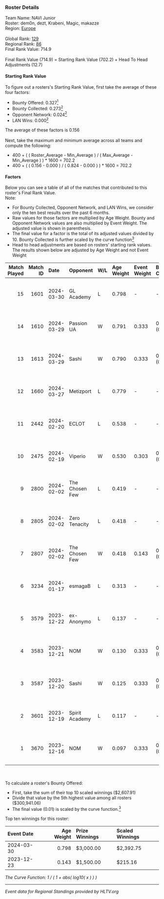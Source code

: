 ### Roster Details<br />
Team Name: NAVI Junior<br />
Roster: dem0n, dezt, Krabeni, Magic, makazze<br />
Region: [Europe]( ../standings_europe.md)<br />
<br />
Global Rank: [129](../standings_global.md)<br />
Regional Rank: [86]( ../standings_europe.md)<br />
Final Rank Value:  714.9<br />
<br />
Final Rank Value (714.9) = Starting Rank Value (702.2) + Head To Head Adjustments (12.7)<br />

#### Starting Rank Value<br />
To figure out a rosters's Starting Rank Value, first take the average of these four factors:<br />
- Bounty Offered: 0.327[<sup>1</sup>](#table2)
- Bounty Collected: 0.273[<sup>2</sup>](#table1)
- Opponent Network: 0.024[<sup>2</sup>](#table1)
- LAN Wins: 0.000[<sup>2</sup>](#table1)

The average of these factors is 0.156<br />
<br />
Next, take the maximum and minimum average across all teams and compute the following:<br />
- 400 + ( ( Roster_Average - Min_Average ) / ( Max_Average - Min_Average ) ) * 1600 = 702.2
- 400 + ( ( 0.156 - 0.000 ) / ( 0.824 - 0.000 ) ) * 1600 = 702.2


#### Factors<br />
Below you can see a table of all of the matches that contributed to this roster's Final Rank Value.<br />
Note:<br />

- For Bounty Collected, Opponent Network, and LAN Wins, we consider only the ten best results over the past 6 months.
- Raw values for those factors are multiplied by Age Weight. Bounty and Opponent Network values are also multiplied by Event Weight. The adjusted value is shown in parenthesis.
- The final value for a factor is the total of its adjusted values divided by 10. Bounty Collected is further scaled by the curve function[<sup>3</sup>](#curveFunction)
- Head to head adjustments are based on rosters' starting rank values. The results shown below are adjusted by Age Weight and not Event Weight
<span id="table1"></span><br />


| Match Played | Match ID | Date       | Opponent       | W/L | Age Weight | Event Weight | Bounty Collected | Opponent Network | LAN Wins  | H2H Adj. | Roster                                   |
| -: | -: | :- | :- | :- | :- | :- | :- | :- | :- | -: | :- |
|           15 |     1601 | 2024-03-30 | GL Academy     | L   | 0.798      | -            | -                | -                | -         |   -11.11 | dem0n, dezt, Krabeni, Magic, makazze     |
|           14 |     1610 | 2024-03-29 | Passion UA     | W   | 0.791      | 0.333        | 0.056 (0.015)    | 0.759 (0.200)    | 0 (0.000) |    19.29 | dem0n, dezt, Krabeni, Magic, makazze     |
|           13 |     1613 | 2024-03-29 | Sashi          | W   | 0.790      | 0.333        | 0.025 (0.006)    | 0.063 (0.017)    | 0 (0.000) |    13.02 | dem0n, dezt, Krabeni, Magic, makazze     |
|           12 |     1660 | 2024-03-27 | Metizport      | L   | 0.779      | -            | -                | -                | -         |    -3.43 | dem0n, dezt, Krabeni, Magic, makazze     |
|           11 |     2442 | 2024-02-20 | ECLOT          | L   | 0.538      | -            | -                | -                | -         |    -2.52 | alkarenn, dem0n, Krabeni, Magic, makazze |
|           10 |     2475 | 2024-02-19 | Viperio        | W   | 0.530      | 0.303        | 0.000 (0.000)    | 0.029 (0.005)    | 0 (0.000) |     4.62 | alkarenn, dem0n, Krabeni, Magic, makazze |
|            9 |     2800 | 2024-02-02 | The Chosen Few | L   | 0.419      | -            | -                | -                | -         |    -6.93 | dem0n, fnl, Krabeni, Magic, makazze      |
|            8 |     2805 | 2024-02-02 | Zero Tenacity  | L   | 0.418      | -            | -                | -                | -         |    -1.74 | dem0n, fnl, Krabeni, Magic, makazze      |
|            7 |     2807 | 2024-02-02 | The Chosen Few | W   | 0.418      | 0.143        | 0.002 (0.000)    | 0.207 (0.012)    | 0 (0.000) |     6.31 | dem0n, fnl, Krabeni, Magic, makazze      |
|            6 |     3234 | 2024-01-17 | esmagaB        | L   | 0.313      | -            | -                | -                | -         |    -4.58 | dem0n, fnl, Krabeni, Magic, makazze      |
|            5 |     3579 | 2023-12-22 | ex-Anonymo     | L   | 0.137      | -            | -                | -                | -         |    -2.42 | dem0n, fnl, Krabeni, Magic, makazze      |
|            4 |     3583 | 2023-12-21 | NOM            | W   | 0.130      | 0.333        | 0.000 (0.000)    | 0.010 (0.000)    | 0 (0.000) |     1.62 | dem0n, fnl, Krabeni, Magic, makazze      |
|            3 |     3587 | 2023-12-20 | Sashi          | W   | 0.125      | 0.333        | 0.000 (0.000)    | 0.006 (0.000)    | 0 (0.000) |     1.35 | dem0n, fnl, Krabeni, Magic, makazze      |
|            2 |     3601 | 2023-12-19 | Spirit Academy | L   | 0.117      | -            | -                | -                | -         |    -1.92 | dem0n, fnl, Krabeni, Magic, makazze      |
|            1 |     3670 | 2023-12-16 | NOM            | W   | 0.097      | 0.333        | 0.000 (0.000)    | 0.010 (0.000)    | 0 (0.000) |     1.20 | dem0n, fnl, Krabeni, Magic, makazze      |

<br />
<span id="table2"></span><br />
To calculate a roster's Bounty Offered:<br />

- First, take the sum of their top 10 scaled winnings ($2,607.91)
- Divide that value by the 5th highest value among all rosters ($300,941.06)
- The final value (0.01) is scaled by the curve function.[<sup>3</sup>](#curveFunction)

Top ten winnings for this roster:<br />

| Event Date | Age Weight | Prize Winnings | Scaled Winnings |
| :- | -: | :- | :- |
| 2024-03-30 |      0.798 | $3,000.00      | $2,392.75       |
| 2023-12-23 |      0.143 | $1,500.00      | $215.16         |


<span id="curveFunction"></span>_The Curve Function: 1 / ( 1 + abs( log10( x ) ) )_<br />

---
_Event data for Regional Standings provided by HLTV.org_<br />
